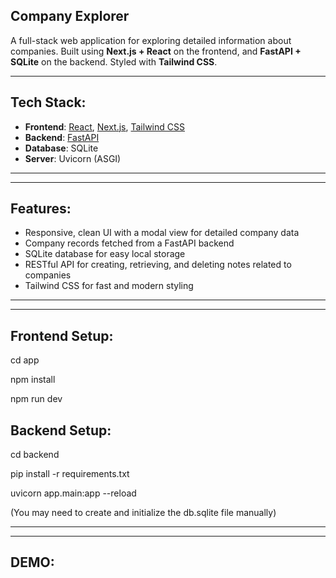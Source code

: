 ## Company Explorer

A full-stack web application for exploring detailed information about companies. Built using **Next.js + React** on the frontend, and **FastAPI + SQLite** on the backend. Styled with **Tailwind CSS**.

---

##  Tech Stack:

- **Frontend**: [React](https://reactjs.org/), [Next.js](https://nextjs.org/), [Tailwind CSS](https://tailwindcss.com/)
- **Backend**: [FastAPI](https://fastapi.tiangolo.com/)
- **Database**: SQLite
- **Server**: Uvicorn (ASGI)

---
---

## Features:

- Responsive, clean UI with a modal view for detailed company data
- Company records fetched from a FastAPI backend
- SQLite database for easy local storage
- RESTful API for creating, retrieving, and deleting notes related to companies
- Tailwind CSS for fast and modern styling

---

---

## Frontend Setup:

cd app

npm install

npm run dev


## Backend Setup:

cd backend

pip install -r requirements.txt

uvicorn app.main:app --reload

(You may need to create and initialize the db.sqlite file manually)

---

---

## DEMO: